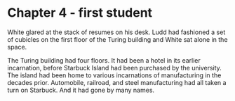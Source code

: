 # Chapter 4 - first student

White glared at the stack of resumes on his desk. Ludd had fashioned a set of cubicles on the first floor of the Turing building and White sat alone in the space.

The Turing building had four floors. It had been a hotel in its earlier incarnation, before Starbuck Island had been purchased by the university. The island had been home to various incarnations of manufacturing in the decades prior. Automobile, railroad, and steel manufacturing had all taken a turn on Starbuck. And it had gone by many names. 
<!--stackedit_data:
eyJoaXN0b3J5IjpbLTE3NjA4OTgzMTgsODQxODU3ODRdfQ==
-->